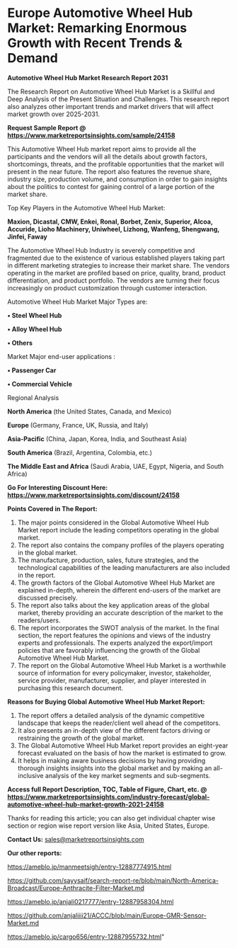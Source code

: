 # Europe Automotive Wheel Hub Market: Remarking Enormous Growth with Recent Trends & Demand

<strong>Automotive Wheel Hub Market Research Report 2031</strong>

The Research Report on Automotive Wheel Hub Market is a Skillful and Deep Analysis of the Present Situation and Challenges. This research report also analyzes other important trends and market drivers that will affect market growth over 2025-2031.

<strong>Request Sample Report @ <a href=https://www.marketreportsinsights.com/sample/24158>https://www.marketreportsinsights.com/sample/24158</a></strong>

This Automotive Wheel Hub market report aims to provide all the participants and the vendors will all the details about growth factors, shortcomings, threats, and the profitable opportunities that the market will present in the near future. The report also features the revenue share, industry size, production volume, and consumption in order to gain insights about the politics to contest for gaining control of a large portion of the market share.

Top Key Players in the Automotive Wheel Hub Market:

<strong>Maxion, Dicastal, CMW, Enkei, Ronal, Borbet, Zenix, Superior, Alcoa, Accuride, Lioho Machinery, Uniwheel, Lizhong, Wanfeng, Shengwang, Jinfei, Faway</strong>

The Automotive Wheel Hub Industry is severely competitive and fragmented due to the existence of various established players taking part in different marketing strategies to increase their market share. The vendors operating in the market are profiled based on price, quality, brand, product differentiation, and product portfolio. The vendors are turning their focus increasingly on product customization through customer interaction.

Automotive Wheel Hub Market Major Types are:

<strong>• Steel Wheel Hub

• Alloy Wheel Hub

• Others</strong>

Market Major end-user applications :

<strong>• Passenger Car

• Commercial Vehicle</strong>

Regional Analysis

</u><strong><b>North America</b></strong> (the United States, Canada, and Mexico)

<strong><b>Europe </b></strong>(Germany, France, UK, Russia, and Italy)

<strong><b>Asia-Pacific</b></strong> (China, Japan, Korea, India, and Southeast Asia)

<strong><b>South America</b></strong> (Brazil, Argentina, Colombia, etc.)

<strong><b>The Middle East and Africa</b></strong> (Saudi Arabia, UAE, Egypt, Nigeria, and South Africa)

<strong>Go For Interesting Discount Here: <a href=https://www.marketreportsinsights.com/discount/24158>https://www.marketreportsinsights.com/discount/24158</a></strong>

<strong>Points Covered in The Report:</strong>
<ol>
  <li>The major points considered in the Global Automotive Wheel Hub Market report include the leading competitors operating in the global market.</li>
  <li>The report also contains the company profiles of the players operating in the global market.</li>
  <li>The manufacture, production, sales, future strategies, and the technological capabilities of the leading manufacturers are also included in the report.</li>
  <li>The growth factors of the Global Automotive Wheel Hub Market are explained in-depth, wherein the different end-users of the market are discussed precisely.</li>
  <li>The report also talks about the key application areas of the global market, thereby providing an accurate description of the market to the readers/users.</li>
  <li>The report incorporates the SWOT analysis of the market. In the final section, the report features the opinions and views of the industry experts and professionals. The experts analyzed the export/import policies that are favorably influencing the growth of the Global Automotive Wheel Hub Market.</li>
  <li>The report on the Global Automotive Wheel Hub Market is a worthwhile source of information for every policymaker, investor, stakeholder, service provider, manufacturer, supplier, and player interested in purchasing this research document.</li>
</ol>
<strong>Reasons for Buying Global Automotive Wheel Hub Market Report:</strong>

<ol>
  <li>The report offers a detailed analysis of the dynamic competitive landscape that keeps the reader/client well ahead of the competitors.</li>
  <li>It also presents an in-depth view of the different factors driving or restraining the growth of the global market.</li>
  <li>The Global Automotive Wheel Hub Market report provides an eight-year forecast evaluated on the basis of how the market is estimated to grow.</li>
  <li>It helps in making aware business decisions by having providing thorough insights insights into the global market and by making an all-inclusive analysis of the key market segments and sub-segments.</li>
</ol>
<strong>Access full Report Description, TOC, Table of Figure, Chart, etc. @ <a href=https://www.marketreportsinsights.com/industry-forecast/global-automotive-wheel-hub-market-growth-2021-24158>https://www.marketreportsinsights.com/industry-forecast/global-automotive-wheel-hub-market-growth-2021-24158</a></strong>


Thanks for reading this article; you can also get individual chapter wise section or region wise report version like Asia, United States, Europe.

<strong>Contact Us:</strong>
sales@marketreportsinsights.com

<strong>Our other reports:</strong>

<a href=https://ameblo.jp/manmeetsigh/entry-12887774915.html>https://ameblo.jp/manmeetsigh/entry-12887774915.html</a>

<a href=https://github.com/sayysaif/search-report-re/blob/main/North-America-Broadcast/Europe-Anthracite-Filter-Market.md>https://github.com/sayysaif/search-report-re/blob/main/North-America-Broadcast/Europe-Anthracite-Filter-Market.md</a>

<a href=https://ameblo.jp/anjali0217777/entry-12887958304.html>https://ameblo.jp/anjali0217777/entry-12887958304.html</a>

<a href=https://github.com/anjaliiii21/ACCC/blob/main/Europe-GMR-Sensor-Market.md>https://github.com/anjaliiii21/ACCC/blob/main/Europe-GMR-Sensor-Market.md</a>

<a href=https://ameblo.jp/cargo656/entry-12887955732.html>https://ameblo.jp/cargo656/entry-12887955732.html</a>"
